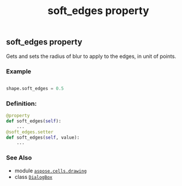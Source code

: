 ﻿---
title: soft_edges property
second_title: Aspose.Cells for Python via .NET API References
description: 
type: docs
weight: 910
url: /aspose.cells.drawing/dialogbox/soft_edges/
is_root: false
---

## soft_edges property


Gets and sets the radius of blur to apply to the edges, in unit of points.

### Example 


```python

shape.soft_edges = 0.5

```
### Definition:
```python
@property
def soft_edges(self):
    ...
@soft_edges.setter
def soft_edges(self, value):
    ...
```

### See Also
* module [`aspose.cells.drawing`](../../)
* class [`DialogBox`](/cells/python-net/aspose.cells.drawing/dialogbox)
